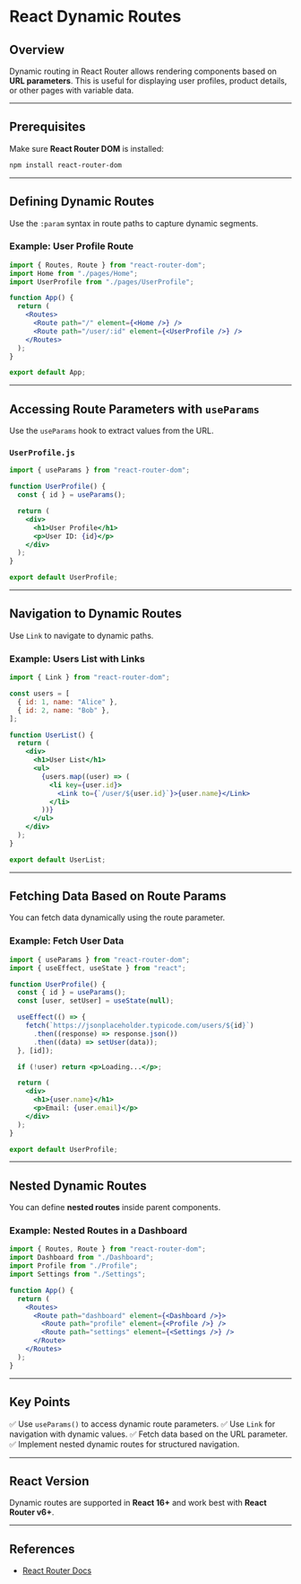 # React Dynamic Routes

## Overview
Dynamic routing in React Router allows rendering components based on **URL parameters**. This is useful for displaying user profiles, product details, or other pages with variable data.

---

## Prerequisites
Make sure **React Router DOM** is installed:
```sh
npm install react-router-dom
```

---

## Defining Dynamic Routes
Use the `:param` syntax in route paths to capture dynamic segments.

### Example: User Profile Route
```jsx
import { Routes, Route } from "react-router-dom";
import Home from "./pages/Home";
import UserProfile from "./pages/UserProfile";

function App() {
  return (
    <Routes>
      <Route path="/" element={<Home />} />
      <Route path="/user/:id" element={<UserProfile />} />
    </Routes>
  );
}

export default App;
```

---

## Accessing Route Parameters with `useParams`
Use the `useParams` hook to extract values from the URL.

### `UserProfile.js`
```jsx
import { useParams } from "react-router-dom";

function UserProfile() {
  const { id } = useParams();

  return (
    <div>
      <h1>User Profile</h1>
      <p>User ID: {id}</p>
    </div>
  );
}

export default UserProfile;
```

---

## Navigation to Dynamic Routes
Use `Link` to navigate to dynamic paths.

### Example: Users List with Links
```jsx
import { Link } from "react-router-dom";

const users = [
  { id: 1, name: "Alice" },
  { id: 2, name: "Bob" },
];

function UserList() {
  return (
    <div>
      <h1>User List</h1>
      <ul>
        {users.map((user) => (
          <li key={user.id}>
            <Link to={`/user/${user.id}`}>{user.name}</Link>
          </li>
        ))}
      </ul>
    </div>
  );
}

export default UserList;
```

---

## Fetching Data Based on Route Params
You can fetch data dynamically using the route parameter.

### Example: Fetch User Data
```jsx
import { useParams } from "react-router-dom";
import { useEffect, useState } from "react";

function UserProfile() {
  const { id } = useParams();
  const [user, setUser] = useState(null);

  useEffect(() => {
    fetch(`https://jsonplaceholder.typicode.com/users/${id}`)
      .then((response) => response.json())
      .then((data) => setUser(data));
  }, [id]);

  if (!user) return <p>Loading...</p>;

  return (
    <div>
      <h1>{user.name}</h1>
      <p>Email: {user.email}</p>
    </div>
  );
}

export default UserProfile;
```

---

## Nested Dynamic Routes
You can define **nested routes** inside parent components.

### Example: Nested Routes in a Dashboard
```jsx
import { Routes, Route } from "react-router-dom";
import Dashboard from "./Dashboard";
import Profile from "./Profile";
import Settings from "./Settings";

function App() {
  return (
    <Routes>
      <Route path="dashboard" element={<Dashboard />}>
        <Route path="profile" element={<Profile />} />
        <Route path="settings" element={<Settings />} />
      </Route>
    </Routes>
  );
}
```

---

## Key Points
✅ Use `useParams()` to access dynamic route parameters.
✅ Use `Link` for navigation with dynamic values.
✅ Fetch data based on the URL parameter.
✅ Implement nested dynamic routes for structured navigation.

---

## React Version
Dynamic routes are supported in **React 16+** and work best with **React Router v6+**.

---

## References
- [React Router Docs](https://reactrouter.com/en/main)
